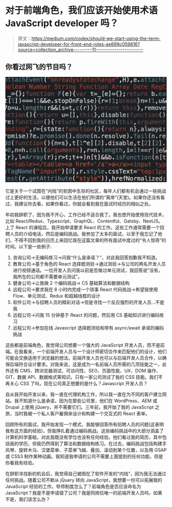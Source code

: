 # 对于前端角色，我们应该开始使用术语 JavaScript developer 吗？

> 原文：<https://medium.com/codex/should-we-start-using-the-term-javascript-developer-for-front-end-roles-ae699c059816?source=collection_archive---------11----------------------->

## 你看过网飞的节目吗？

![](img/cecd142357637c59a58adadc657156fc.png)

它是关于一个试图在“内陆”的贫困中生存的社区，每年人们都有机会通过一些挑战过上更好的生活，以便他们可以生活在他们所谓的“离岸”(天堂)。如果你还没有看过，我建议你去看，如果你看过，你就会看到我在面试时经历的相似之处。

年初我辞职了，因为我不开心，工作已经不适合我了。我也想开始使用现代技术，比如 React/Redux、Typescript、GraphQL、Contentful、Gatsby、NextJS。上了 React 的课程后，我开始申请要求 React 的工作。这些工作通常需要一个招聘人员的介绍电话，然后是编码挑战。我参加了太多的面试，以至于我忘记了他们，不得不回到我的日历上来回忆我在这篇文章的所有面试中度过的“令人惊奇”的时间。以下是一些例子:

1.  咨询公司→无编码练习→问我“什么是承诺？”，对此我回答抱歉我不知道。
2.  教育公司→基于角色的 React 选择题测验→通过测验→与公司的两名开发人员进行视频通话。一位开发人员问我以前是否做过单元测试，我回答说“没有，我所在的公司都不需要单元测试”。
3.  健身公司→让我做 2 个编码挑战→ CS 基础算法和数据结构
4.  远程公司→要求我在 8 小时内完成一个琐事 React 代码挑战→希望我使用 Flow、单元测试、Redux 和超越线框的设计
5.  软件公司→与招聘人员的精彩对话→但是寻找一个反应强烈的开发人员…不是我
6.  远程公司→问我 15 分钟基于 React 的问题，然后用 CS 基础知识进行编码练习
7.  远程公司→参加在线 Javascript 选择题测验和带有 async/await 承诺的编码挑战

这些都是前端角色，我觉得公司想要一个强大的 JavaScript 开发人员，而不是前端。在我看来，一个前端开发人员与一个设计师密切合作来匹配他们的设计，他们可能会交换适用于浏览器的想法。前端开发人员也可以与后端开发人员合作，以确保后端符合设计要求。对我来说，这是成为一名前端人员所需的几项技能之一，此外还有 CMS、跨浏览器测试、可访问性、SEO、页面性能、UX、DOM 操作、GIT、数据 API、数据格式等知识。只有一家公司测试了我的 CSS 技能。我们不再关心 CSS 了吗，现在公司真正想要的是什么？Javascript 开发人员？

自从我开始开发以来，我一直在代理机构工作，所以我一直在为不同的客户建立网站。我不知道什么是承诺，因为在那些公司里，他们在 WordPress、AEM 或 Drupal 上使用 jQuery，并不需要它们。三年前，我开始了我的 JavaScript 之旅，当时我被一个私人客户雇佣来设计和构建一个交互式的 React 表单。

回顾所有的面试，我开始发现一个模式，我能够回答所有招聘人员的问题(这表明我有这方面的经验)，但我挣扎着通过编码挑战。这些编码挑战中的大部分涵盖了计算机科学基础，对此我既没有学位也没有任何经验。他们看过我的简历，其中包括我的学历，但我仍然得到了算法和数据结构练习。在过去，编码挑战包括构建手风琴、旋转木马、汉堡菜单、子菜单飞越、叠加、滚动到某个位置，以及用 GSAP 或 CSS3 制作某种动画。我知道我申请的公司不需要上面提到的任何功能，但是你看我有经验。

在辞职寻找新的机会后，我觉得自己被困在了软件开发的“内陆”，因为我无法通过任何挑战。随着公司不断从 jQuery 转向 JavaScript，我想要一份可以拓展我的 JavaScript 经验的工作。导师制度怎么了？前端角色是否应该命名为 JavaScript？我是不是申请错了公司？我是同岗位唯一的前端开发人员吗，如果不是，我们该怎么办？